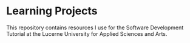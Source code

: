 # Learning Projects

This repository contains resources I use for the Software Development Tutorial at the Lucerne University for Applied Sciences and Arts.
